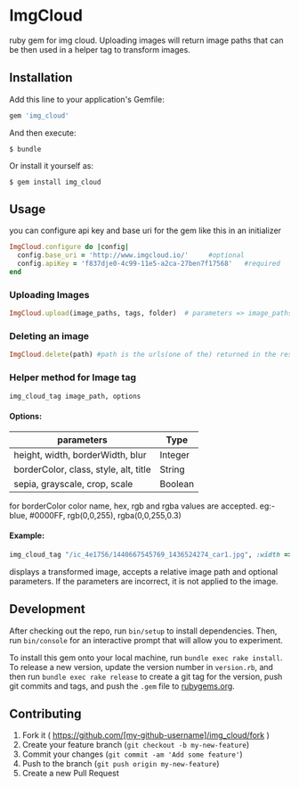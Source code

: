 # ImgCloud

ruby gem for img cloud. Uploading images will return image paths that can be then used in a helper tag to transform images.

## Installation

Add this line to your application's Gemfile:

```ruby
gem 'img_cloud'
```

And then execute:

    $ bundle

Or install it yourself as:

    $ gem install img_cloud

## Usage
you can configure api key and base uri for the gem like this in an initializer

```ruby
ImgCloud.configure do |config|
  config.base_uri = 'http://www.imgcloud.io/'     #optional
  config.apiKey = 'f837dje0-4c99-11e5-a2ca-27ben7f17568'   #required
end
```

### Uploading Images

```ruby
ImgCloud.upload(image_paths, tags, folder)  # parameters => image_paths(required, array of strings), tags (optional, comma separated string) & folder (optional, string)
```
### Deleting an image

```ruby
ImgCloud.delete(path) #path is the urls(one of the) returned in the response for upload
```
### Helper method for Image tag

```ruby
img_cloud_tag image_path, options
```

#### Options:

parameters                             | Type
---------------------------------------|------
height, width, borderWidth, blur       | Integer
borderColor, class, style, alt, title  | String
sepia, grayscale, crop, scale          | Boolean

for borderColor color name, hex, rgb and rgba values are accepted.
eg:- blue, #0000FF, rgb(0,0,255), rgba(0,0,255,0.3)

#### Example:

```ruby
img_cloud_tag "/ic_4e1756/1440667545769_1436524274_car1.jpg", :width => 100, :height => 100, :sepia => true, :borderWidth => 5, :borderColor => 'red', :class => 'img_class', :style => "margin:10px"
```
displays a transformed image, accepts a relative image path and optional parameters.
If the parameters are incorrect, it is not applied to the image.

## Development

After checking out the repo, run `bin/setup` to install dependencies. Then, run `bin/console` for an interactive prompt that will allow you to experiment.

To install this gem onto your local machine, run `bundle exec rake install`. To release a new version, update the version number in `version.rb`, and then run `bundle exec rake release` to create a git tag for the version, push git commits and tags, and push the `.gem` file to [rubygems.org](https://rubygems.org).

## Contributing

1. Fork it ( https://github.com/[my-github-username]/img_cloud/fork )
2. Create your feature branch (`git checkout -b my-new-feature`)
3. Commit your changes (`git commit -am 'Add some feature'`)
4. Push to the branch (`git push origin my-new-feature`)
5. Create a new Pull Request

